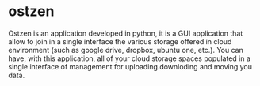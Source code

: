 ostzen
======

Ostzen is an application developed in python, it is a GUI application that allow to join in a single interface the various storage offered in cloud environment (such as google drive, dropbox, ubuntu one, etc.). You can have, with this application, all of your cloud storage spaces populated in a single interface of management for uploading.downloding and moving you data.